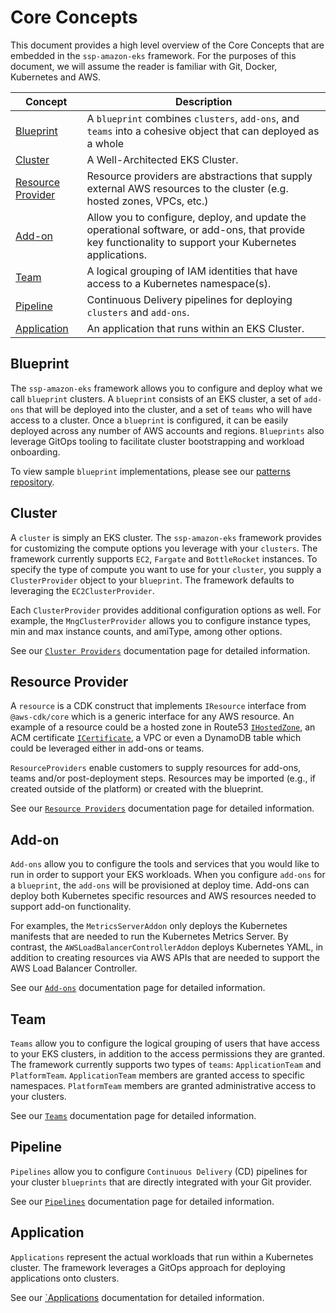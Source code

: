 # Core Concepts

This document provides a high level overview of the Core Concepts that are embedded in the `ssp-amazon-eks` framework. For the purposes of this document, we will assume the reader is familiar with Git, Docker, Kubernetes and AWS. 

| Concept       | Description                                                           |     
|---------------|-----------------------------------------------------------------------|
| [Blueprint](#blueprint) | A `blueprint` combines `clusters`, `add-ons`, and `teams` into a cohesive object that can deployed as a whole |                              
| [Cluster](#cluster) | A Well-Architected EKS Cluster. |
| [Resource Provider](#resource-provider) | Resource providers are abstractions that supply external AWS resources to the cluster (e.g. hosted zones, VPCs, etc.) |
| [Add-on](#add-on) |  Allow you to configure, deploy, and update the operational software, or add-ons, that provide key functionality to support your Kubernetes applications. |
| [Team](#team) | A logical grouping of IAM identities that have access to a Kubernetes namespace(s). |
| [Pipeline](#pipeline) | Continuous Delivery pipelines for deploying `clusters` and `add-ons`. |
| [Application](#application) | An application that runs within an EKS Cluster. |

## Blueprint 

The `ssp-amazon-eks` framework allows you to configure and deploy what we call `blueprint` clusters. A `blueprint` consists of an EKS cluster, a set of `add-ons` that will be deployed into the cluster, and a set of `teams` who will have access to a cluster. Once a `blueprint` is configured, it can be easily deployed across any number of AWS accounts and regions. `Blueprints` also leverage GitOps tooling to facilitate cluster bootstrapping and workload onboarding. 

To view sample `blueprint` implementations, please see our [patterns repository](https://github.com/aws-samples/ssp-eks-patterns). 

## Cluster

A `cluster` is simply an EKS cluster. The `ssp-amazon-eks` framework provides for customizing the compute options you leverage with your `clusters`. The framework currently supports `EC2`, `Fargate` and `BottleRocket` instances. To specify the type of compute you want to use for your `cluster`, you supply a `ClusterProvider` object to your `blueprint`. The framework defaults to leveraging the `EC2ClusterProvider`.

Each `ClusterProvider` provides additional configuration options as well. For example, the `MngClusterProvider` allows you to configure instance types, min and max instance counts, and amiType, among other options. 

See our [`Cluster Providers`](../cluster-providers) documentation page for detailed information. 

## Resource Provider

A `resource` is a CDK construct that implements `IResource` interface from `@aws-cdk/core` which is a generic interface for any AWS resource. An example of a resource could be a hosted zone in Route53 [`IHostedZone`](https://docs.aws.amazon.com/cdk/api/latest/docs/@aws-cdk_aws-route53.HostedZone.html), an ACM certificate [`ICertificate`](https://docs.aws.amazon.com/cdk/api/latest/docs/@aws-cdk_aws-certificatemanager.ICertificate.html), a VPC or even a DynamoDB table which could be leveraged either in add-ons or teams.

`ResourceProviders` enable customers to supply resources for add-ons, teams and/or post-deployment steps. Resources may be imported (e.g., if created outside of the platform) or created with the blueprint. 

See our [`Resource Providers`](resource-providers/index.md) documentation page for detailed information.

## Add-on

`Add-ons` allow you to configure the tools and services that you would like to run in order to support your EKS workloads. When you configure `add-ons` for a `blueprint`, the `add-ons` will be provisioned at deploy time. Add-ons can deploy both Kubernetes specific resources and AWS resources needed to support add-on functionality. 

For examples, the `MetricsServerAddon` only deploys the Kubernetes manifests that are needed to run the Kubernetes Metrics Server. By contrast, the `AWSLoadBalancerControllerAddon` deploys Kubernetes YAML, in addition to creating resources via AWS APIs that are needed to support the AWS Load Balancer Controller. 

See our [`Add-ons`](add-ons) documentation page for detailed information. 

## Team 

`Teams` allow you to configure the logical grouping of users that have access to your EKS clusters, in addition to the access permissions they are granted. The framework currently supports two types of `teams`: `ApplicationTeam` and `PlatformTeam`. `ApplicationTeam` members are granted access to specific namespaces. `PlatformTeam` members are granted administrative access to your clusters. 

See our [`Teams`](../teams) documentation page for detailed information. 

## Pipeline

`Pipelines` allow you to configure `Continuous Delivery` (CD) pipelines for your cluster `blueprints` that are directly integrated with your Git provider.

See our [`Pipelines`](../pipelines) documentation page for detailed information. 

## Application

`Applications` represent the actual workloads that run within a Kubernetes cluster. The framework leverages a GitOps approach for deploying applications onto clusters. 

See our [`Applications](../applications) documentation for detailed information.